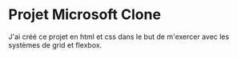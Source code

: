 # Projet Microsoft Clone

J'ai créé ce projet en html et css dans le but de m'exercer avec les systèmes de grid et flexbox.
